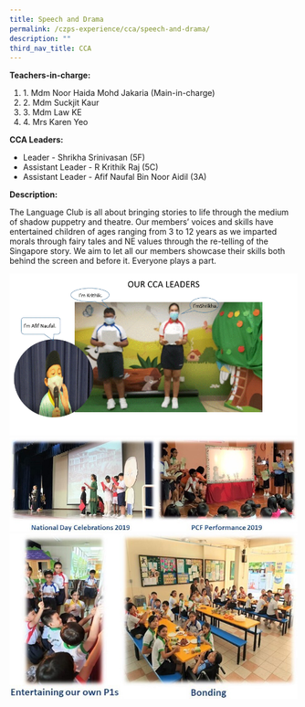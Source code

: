 ```yaml
---
title: Speech and Drama
permalink: /czps-experience/cca/speech-and-drama/
description: ""
third_nav_title: CCA
---
```

<p><strong>Teachers-in-charge: </strong></p>
<ol>
<li>1. Mdm Noor Haida Mohd Jakaria (Main-in-charge)</li>
<li>2. Mdm Suckjit Kaur</li>
<li>3. Mdm Law KE</li>
<li>4. Mrs Karen Yeo</li>
</ol>
<p><strong>CCA Leaders:&nbsp;</strong></p>
<ul>
<li>Leader - Shrikha Srinivasan (5F)</li>
<li>Assistant Leader - R Krithik Raj (5C)</li>
<li>Assistant Leader - Afif Naufal Bin Noor Aidil (3A)</li>
</ul>
<p><strong>Description:</strong></p>
<p>The Language Club is all about bringing stories to life through the medium of shadow puppetry and theatre. Our members&rsquo; voices and skills have entertained children of ages ranging from 3 to 12 years as we imparted morals through fairy tales and NE values through the re-telling of the Singapore story. We aim to let all our members showcase their skills both behind the screen and before it. Everyone plays a part.</p>
<img src="/images/sd1.gif">
<img src="/images/sd2.jpg">
<img src="/images/sd3.jpg">